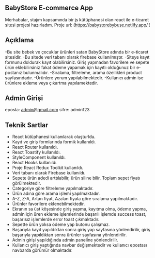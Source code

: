 ## BabyStore E-commerce App
Merhabalar, stajım kapsamında bir js kütüphanesi olan react ile e-ticaret sitesi projesi hazırladım. 
Proje url:  (https://babystorebybuse.netlify.app/ )
## Açıklama
-Bu site bebek ve çocuklar ürünleri satan BabyStore adında bir e-ticaret sitesidir. 
-Bu sitede veri tabanı olarak firebase kullanılmıştır.
-Siteye kayıt formunu doldurak kayıt olabilirsiniz. Giriş yapmadan favorilere ve sepete ürün eklebilirsiniz fakat ödeme yapamak için kayıtlı olduğunuz bir e-postanız bulunmalıdır. 
-Sıralama, filtreleme, arama özellikleri product sayfasındadır. 
-Ürünlere yorum yapılabilmektedir.
-Kullanıcı admin ise ürünlere ekleme veya çıkartma yapılamektedir. 

## Admin Girişi
eposta: admin@gmail.com
sifre: admin123

## Teknik Sartlar
- React kütüphanesi kullanılarak oluşturldu.
- Kayıt ve giriş formlarında formik kullanıldı.
- React Router kullanıldı.
- React Toastify kullanıldı.
- StyleComponent kullanıldı.
- React Hooks kullanıldı.
- Proje React Redux Toolkit kullanıldı.
- Veri tabanı olarak Firebase kullanıldı.
- Sepete ürün adedi arttılabilir, ürün siline bilir. Toplam sepet fiyatı görülmektedir.
- Categoriye göre filtreleme yapılmaktadır.
- Ürün adına göre arama işlemi yapılmaktadır.
- A-Z, Z-A, Artan fiyat, Azalan fiyata göre sıralama yapılmaktadır.
- Ürünler favorilere eklenebilmektedir.
- Ekranın sa üst köşesinde giriş yapma, kayıtma olma, ödeme yapma, admin için üren ekleme işlemlerinde başarılı işlemde success toast, başarısız işlemlerde error toast çıkmaktadır.
- Sepette ürün yoksa ödeme yap butonu çalışmaz.
- Başarıyla kayıt yapıldıktan sonra giriş yap sayfasına yönlendirilir, giriş başarıyla yapıldıktan sonra ürünler sayfasına yönlendirilir.
- Admin girişi yapıldığında admin paneline yönlendirilir.
- Kullanıcı giriş yaptığında navbar değişmektedir ve kullanıcı epostası navbarda görümür olmaktadır.
